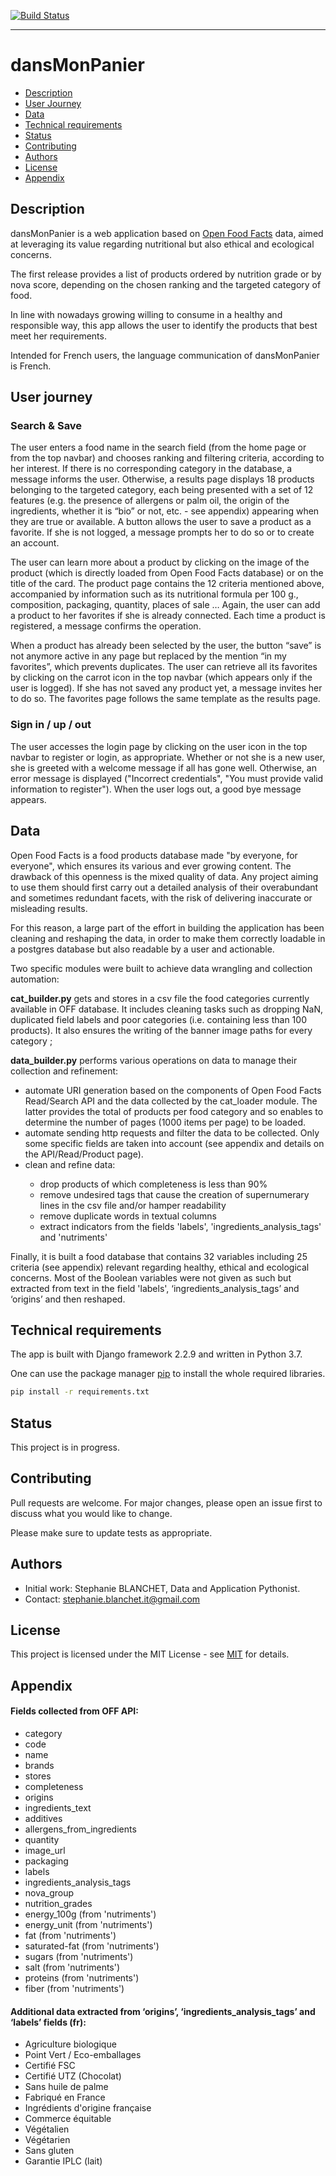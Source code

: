 [![Build Status](https://travis-ci.org/StfBlanchet/DansMonPanier_App.svg?branch=master)](https://travis-ci.org/StfBlanchet/DansMonPanier_App)
<hr>

# dansMonPanier

* [Description](#description)
* [User Journey](#user-journey)
* [Data](#data)
* [Technical requirements](#technical-requirements)
* [Status](#status)
* [Contributing](#contributing)
* [Authors](#authors)
* [License](#license) 
* [Appendix](#appendix)

## Description

dansMonPanier is a web application based on <a href="https://fr.openfoodfacts.org">Open Food Facts</a> data, aimed at leveraging its value regarding nutritional but also ethical and ecological concerns.

The first release provides a list of products ordered by nutrition grade or by nova score, depending on the chosen ranking and the targeted category of food.

In line with nowadays growing willing to consume in a healthy and responsible way, this app allows the user to identify the products that best meet her requirements.

Intended for French users, the language communication of dansMonPanier is French. 


## User journey

### Search & Save

The user enters a food name in the search field (from the home page or from the top navbar) and chooses ranking and filtering criteria, according to her interest. If there is no corresponding category in the database, a message informs the user. Otherwise, a results page displays 18 products belonging to the targeted category, each being presented with a set of 12 features (e.g. the presence of allergens or palm oil, the origin of the ingredients, whether it is “bio” or not, etc. - see appendix) appearing when they are true or available. A button allows the user to save a product as a favorite. If she is not logged, a message prompts her to do so or to create an account. 

The user can learn more about a product by clicking on the image of the product (which is directly loaded from Open Food Facts database) or on the title of the card. The product page contains the 12 criteria mentioned above, accompanied by information such as its nutritional formula per 100 g., composition, packaging, quantity, places of sale … Again, the user can add a product to her favorites if she is already connected. Each time a product is registered, a message confirms the operation.

When a product has already been selected by the user, the button “save” is not anymore active in any page but replaced by the mention “in my favorites”, which prevents duplicates. The user can retrieve all its favorites by clicking on the carrot icon in the top navbar (which appears only if the user is logged). If she has not saved any product yet, a message invites her to do so. The favorites page follows the same template as the results page.

### Sign in / up / out

The user accesses the login page by clicking on the user icon in the top navbar to register or login, as appropriate. Whether or not she is a new user, she is greeted with a welcome message if all has gone well. Otherwise, an error message is displayed ("Incorrect credentials", "You must provide valid information to register"). When the user logs out, a good bye message appears.

## Data

Open Food Facts is a food products database made "by everyone, for everyone", which ensures its various and ever growing content. The drawback of this openness is the mixed quality of data. Any project aiming to use them should first carry out a detailed analysis of their overabundant and sometimes redundant facets, with the risk of delivering inaccurate or misleading results.

For this reason, a large part of the effort in building the application has been cleaning and reshaping the data, in order to make them correctly loadable in a postgres database but also readable by a user and actionable.

Two specific modules were built to achieve data wrangling and collection automation:

__cat_builder.py__ gets and stores in a csv file the food categories currently available in OFF database. It includes cleaning tasks such as dropping NaN, duplicated field labels and poor categories (i.e. containing less than 100 products). It also ensures the writing of the banner image paths for every category ;

__data_builder.py__ performs various operations on data to manage their collection and refinement:
<ul>
<li>automate URI generation based on the components of Open Food Facts Read/Search API and the data collected by the cat_loader module. The latter provides the total of products per food category and so enables to determine the number of pages (1000 items per page) to be loaded.</li>
<li>automate sending http requests and filter the data to be collected. Only some specific fields are taken into account (see appendix and details on the API/Read/Product page).</li>
<li>clean and refine data:</li>
<ul>
<li>drop products of which completeness is less than 90%</li>
<li>remove undesired tags that cause the creation of supernumerary lines in the csv file and/or hamper readability</li>
<li>remove duplicate words in textual columns</li>
<li>extract indicators from the fields 'labels', 'ingredients_analysis_tags' and 'nutriments'</li> 
</ul>
</li>
</ul>

Finally, it is built a food database that contains 32 variables including 25 criteria (see appendix) relevant regarding healthy, ethical and ecological concerns. Most of the Boolean variables were not given as such but extracted from text in the field 'labels', ‘ingredients_analysis_tags’ and ‘origins’ and then reshaped. 


## Technical requirements

The app is built with Django framework 2.2.9 and written in Python 3.7.

One can use the package manager [pip](https://pip.pypa.io/en/stable/) to install the whole required libraries.

```bash
pip install -r requirements.txt
```

## Status

This project is in progress.


## Contributing

Pull requests are welcome. For major changes, please open an issue first to discuss what you would like to change.

Please make sure to update tests as appropriate.


## Authors

- Initial work: Stephanie BLANCHET, Data and Application Pythonist.
- Contact: stephanie.blanchet.it@gmail.com


## License

This project is licensed under the MIT License - see [MIT](https://choosealicense.com/licenses/mit/) for details.


## Appendix

#### Fields collected from OFF API: 

<ul>
<li>category</li>
<li>code</li>
<li>name</li>
<li>brands</li>
<li>stores</li>
<li>completeness</li>
<li>origins</li>
<li>ingredients_text</li>
<li>additives</li>
<li>allergens_from_ingredients</li>
<li>quantity</li>
<li>image_url</li>
<li>packaging</li>
<li>labels</li>
<li>ingredients_analysis_tags</li>
<li>nova_group</li>
<li>nutrition_grades</li>
<li>energy_100g (from 'nutriments')</li>
<li>energy_unit (from 'nutriments')</li>
<li>fat (from 'nutriments')</li>
<li>saturated-fat (from 'nutriments')</li>
<li>sugars (from 'nutriments')</li>
<li>salt (from 'nutriments')</li>
<li>proteins (from 'nutriments')</li>
<li>fiber (from 'nutriments')</li>
</ul>

#### Additional data extracted from ‘origins’, ‘ingredients_analysis_tags’ and ‘labels’ fields (fr):

<ul>
<li>Agriculture biologique</li>
<li>Point Vert / Eco-emballages</li>
<li>Certifié FSC</li>
<li>Certifié UTZ (Chocolat)</li>
<li>Sans huile de palme</li>
<li>Fabriqué en France</li>
<li>Ingrédients d'origine française</li>
<li>Commerce équitable</li>
<li>Végétalien</li>
<li>Végétarien</li>
<li>Sans gluten</li>
<li>Garantie IPLC (lait)</li>
</ul>
